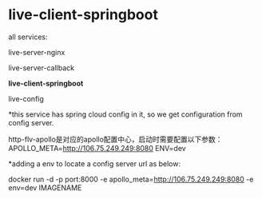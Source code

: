 # live-client-springboot

all services:

live-server-nginx

live-server-callback

<b>live-client-springboot</b>

live-config


*this service has spring cloud config in it, so we get configuration from config server.

http-flv-apollo是对应的apollo配置中心，启动时需要配置以下参数：APOLLO_META=http://106.75.249.249:8080 ENV=dev

*adding a env to locate a config server url as below:

docker run -d -p port:8000 -e apollo_meta=http://106.75.249.249:8080 -e env=dev IMAGENAME

